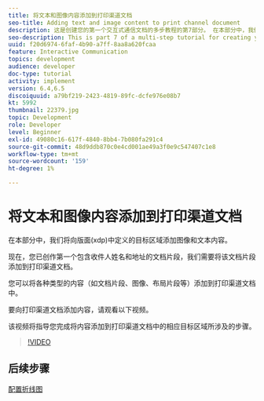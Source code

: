 ```yaml
---
title: 将文本和图像内容添加到打印渠道文档
seo-title: Adding text and image content to print channel document
description: 这是创建您的第一个交互式通信文档的多步教程的第7部分。 在本部分中，我们将向版面(xdp)中定义的目标区域添加图像和文本内容。
seo-description: This is part 7 of a multi-step tutorial for creating your first interactive communications document. In this part, we will add images and text content to the target areas defined in the layout(xdp).
uuid: f20d6974-6faf-4b90-a7ff-8aa8a620fcaa
feature: Interactive Communication
topics: development
audience: developer
doc-type: tutorial
activity: implement
version: 6.4,6.5
discoiquuid: a79bf219-2423-4819-89fc-dcfe976e08b7
kt: 5992
thumbnail: 22379.jpg
topic: Development
role: Developer
level: Beginner
exl-id: 49080c16-617f-4840-8bb4-7b080fa291c4
source-git-commit: 48d9ddb870c0e4cd001ae49a3f0e9c547407c1e8
workflow-type: tm+mt
source-wordcount: '159'
ht-degree: 1%

---
```


# 将文本和图像内容添加到打印渠道文档

在本部分中，我们将向版面(xdp)中定义的目标区域添加图像和文本内容。

现在，您已创作第一个包含收件人姓名和地址的文档片段，我们需要将该文档片段添加到打印渠道文档。

您可以将各种类型的内容（如文档片段、图像、布局片段等）添加到打印渠道文档中。

要向打印渠道文档添加内容，请观看以下视频。

该视频将指导您完成将内容添加到打印渠道文档中的相应目标区域所涉及的步骤。

>[!VIDEO](https://video.tv.adobe.com/v/22379?quality=12&learn=on)

## 后续步骤

[配置折线图](./configuring-line-chart.md)
